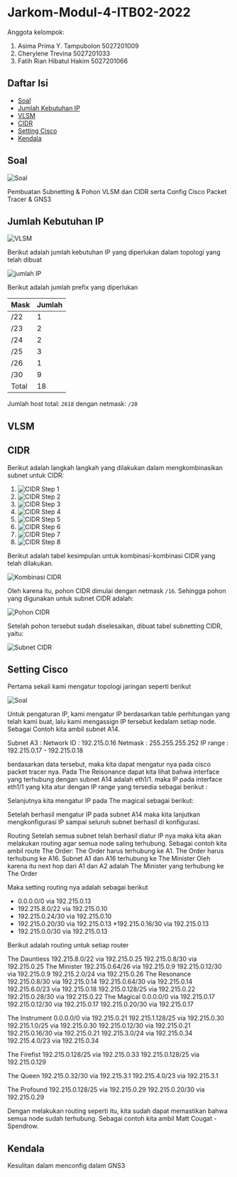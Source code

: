 # Jarkom-Modul-4-ITB02-2022

Anggota kelompok:

1. Asima Prima Y. Tampubolon 5027201009
2. Cherylene Trevina 5027201033
3. Fatih Rian Hibatul Hakim 5027201066

## Daftar Isi

* [Soal](#soal)
* [Jumlah Kebutuhan IP](#jumlah-kebutuhan-ip)
* [VLSM](#vlsm)
* [CIDR](#cidr)
* [Setting Cisco](#setting-cisco)
* [Kendala](#kendala)

## Soal

![Soal](images/soal.png)

Pembuatan Subnetting & Pohon VLSM dan CIDR serta Config Cisco Packet Tracer & GNS3

## Jumlah Kebutuhan IP

![VLSM](images/VLSM.png)

Berikut adalah jumlah kebutuhan IP yang diperlukan dalam topologi yang telah dibuat

![jumlah IP](images/jumlah%20IP.png)

Berikut adalah jumlah prefix yang diperlukan

| Mask | Jumlah |
| --- | --- |
| /22 | 1 |
| /23 | 2 |
| /24 | 2 |
| /25 | 3 |
| /26 | 1 |
| /30 | 9 |
| Total | 18 |

Jumlah host total: `2618` dengan netmask: `/20`

## VLSM

## CIDR

Berikut adalah langkah langkah yang dilakukan dalam mengkombinasikan subnet untuk CIDR:

1. ![CIDR Step 1](images/CIDR%20Step%201.png)
2. ![CIDR Step 2](images/CIDR%20Step%202.png)
3. ![CIDR Step 3](images/CIDR%20Step%203.png)
4. ![CIDR Step 4](images/CIDR%20Step%204.png)
5. ![CIDR Step 5](images/CIDR%20Step%205.png)
6. ![CIDR Step 6](images/CIDR%20Step%206.png)
7. ![CIDR Step 7](images/CIDR%20Step%207.png)
8. ![CIDR Step 8](images/CIDR%20Step%208.png)

Berikut adalah tabel kesimpulan untuk kombinasi-kombinasi CIDR yang telah dilakukan.

![Kombinasi CIDR](images/Kombinasi%20CIDR.png)

Oleh karena itu, pohon CIDR dimulai dengan netmask `/16`. Sehingga pohon yang digunakan untuk subnet CIDR adalah:

![Pohon CIDR](images/Pohon%20CIDR.png)

Setelah pohon tersebut sudah diselesaikan, dibuat tabel subnetting CIDR, yaitu:

![Subnet CIDR](images/Subnet%20CIDR.png)

## Setting Cisco
Pertama sekali kami mengatur topologi jaringan seperti berikut

![Soal](images/topologi.png)

Untuk pengaturan IP, kami mengatur IP berdasarkan table perhitungan yang telah kami buat, lalu kami mengassign IP tersebut kedalam setiap node. Sebagai Contoh kita ambil subnet A14.

Subnet A3 : 
    Network ID : 192.215.0.16
    Netmask : 255.255.255.252
    IP range : 192.215.0.17 - 192.215.0.18

berdasarkan data tersebut, maka kita dapat mengatur nya pada cisco packet tracer nya. Pada The Reisonance dapat kita lihat bahwa interface yang terhubung dengan subnet A14 adalah eth1/1. maka IP pada interface eth1/1 yang kita atur dengan IP range yang tersedia sebagai berikut :

Selanjutnya kita mengatur IP pada The magical sebagai berikut:

Setelah berhasil mengatur IP pada subnet A14 maka kita lanjutkan mengkonfigurasi IP sampai seluruh subnet berhasil di konfigurasi.

Routing
Setelah semua subnet telah berhasil diatur IP nya  maka kita akan melakukan routing agar semua node saling terhubung. Sebagai contoh kita ambil route The Order:
The Order harus terhubung ke A1.
The Order harus terhubung ke A16.
Subnet A1 dan A16 terhubung ke The Minister
Oleh karena itu next hop dari A1 dan A2 adalah The Minister yang terhubung ke The Order

Maka setting routing nya adalah sebagai berikut
* 0.0.0.0/0 via 192.215.0.13
* 192.215.8.0/22 via 192.215.0.10
* 192.215.0.24/30 via 192.215.0.10
* 192.215.0.20/30 via 192.215.0.13
*192.215.0.16/30 via 192.215.0.13
* 192.215.0.0/30 via 192.215.0.13

Berikut adalah routing untuk setiap router

The Dauntiess
192.215.8.0/22 via 192.215.0.25
192.215.0.8/30 via 192.215.0.25
The Minister
192.215.0.64/26 via 192.215.0.9
192.215.0.12/30 via 192.215.0.9
192.215.2.0/24 via 192.215.0.26
The Resonance
192.215.0.8/30 via 192.215.0.14
192.215.0.64/30 via 192.215.0.14
192.215.6.0/23 via 192.215.0.18
192.215.0.128/25 via 192.215.0.22
192.215.0.28/30 via 192.215.0.22
The Magical
0.0.0.0/0 via 192.215.0.17
192.215.0.12/30 via 192.215.0.17
192.215.0.20/30 via 192.215.0.17

The Instrument
0.0.0.0/0 via 192.215.0.21
192.215.1.128/25 via 192.215.0.30
192.215.1.0/25 via 192.215.0.30
192.215.0.12/30 via 192.215.0.21
192.215.0.16/30 via 192.215.0.21
192.215.3.0/24 via 192.215.0.34
192.215.4.0/23 via 192.215.0.34

The Firefist
192.215.0.128/25 via 192.215.0.33
192.215.0.128/25 via 192.215.0.129

The Queen
192.215.0.32/30 via 192.215.3.1
192.215.4.0/23 via 192.215.3.1

The Profound
192.215.0.128/25 via 192.215.0.29
192.215.0.20/30 via 192.215.0.29

Dengan melakukan routing seperti itu, kita sudah dapat memastikan bahwa semua node sudah terhubung. Sebagai contoh kita ambil Matt Cougat - Spendrow.



## Kendala

Kesulitan dalam menconfig dalam GNS3
